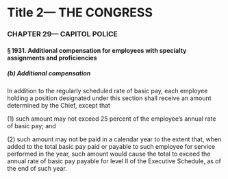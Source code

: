 
# Title 2— THE CONGRESS
### CHAPTER 29— CAPITOL POLICE
#### § 1931. Additional compensation for employees with specialty assignments and proficiencies
##### (b) Additional compensation

In addition to the regularly scheduled rate of basic pay, each employee holding a position designated under this section shall receive an amount determined by the Chief, except that

(1) such amount may not exceed 25 percent of the employee’s annual rate of basic pay; and

(2) such amount may not be paid in a calendar year to the extent that, when added to the total basic pay paid or payable to such employee for service performed in the year, such amount would cause the total to exceed the annual rate of basic pay payable for level II of the Executive Schedule, as of the end of such year.
